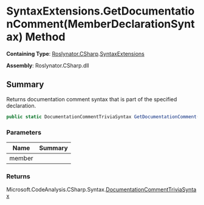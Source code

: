 # SyntaxExtensions\.GetDocumentationComment\(MemberDeclarationSyntax\) Method

**Containing Type**: [Roslynator.CSharp](../../README.md)\.[SyntaxExtensions](../README.md)

**Assembly**: Roslynator\.CSharp\.dll

## Summary

Returns documentation comment syntax that is part of the specified declaration\.

```csharp
public static DocumentationCommentTriviaSyntax GetDocumentationComment(this MemberDeclarationSyntax member)
```

### Parameters

| Name | Summary |
| ---- | ------- |
| member | |

### Returns

Microsoft\.CodeAnalysis\.CSharp\.Syntax\.[DocumentationCommentTriviaSyntax](https://docs.microsoft.com/en-us/dotnet/api/microsoft.codeanalysis.csharp.syntax.documentationcommenttriviasyntax)

